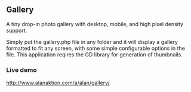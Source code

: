 ## Gallery

A tiny drop-in photo gallery with desktop, mobile, and high pixel density support.

Simply put the gallery.php file in any folder and it will display a gallery formatted to fit any screen, with some simple configurable options in the file.
This application reqires the GD library for generation of thumbnails.

### Live demo
http://www.alanaktion.com/a/alan/gallery/